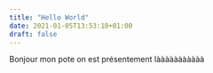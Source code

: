 ```yaml
---
title: "Hello World"
date: 2021-01-05T13:53:10+01:00
draft: false
---
```


Bonjour mon pote on est présentement lààààààààààà


